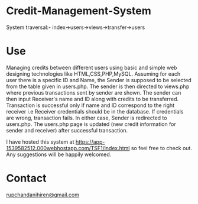 # Credit-Management-System
System traversal:- index->users->views->transfer->users

# Use
Managing credits between different users using basic and simple web designing technologies like HTML,CSS,PHP,MySQL.
Assuming for each user there is a specific ID and Name, the Sender is supposed to be selected from the table given in users.php.
The sender is then directed to views.php where previous transactions sent by sender are shown. 
The sender can then input Receiver's name and ID along with credits to be transferred.
Transaction is successful only if name and ID correspond to the right receiver i.e Receiver credentials should be in the database.
If credentials are wrong, transaction fails. In either case, Sender is redirected to users.php.
The users.php page is updated (new credit information for sender and receiver) after successful transaction.

I have hosted this system at https://app-1539582512.000webhostapp.com/TSF1/index.html so feel free to check out. 
Any suggestions will be happily welcomed.

# Contact
rupchandanihiren@gmail.com



